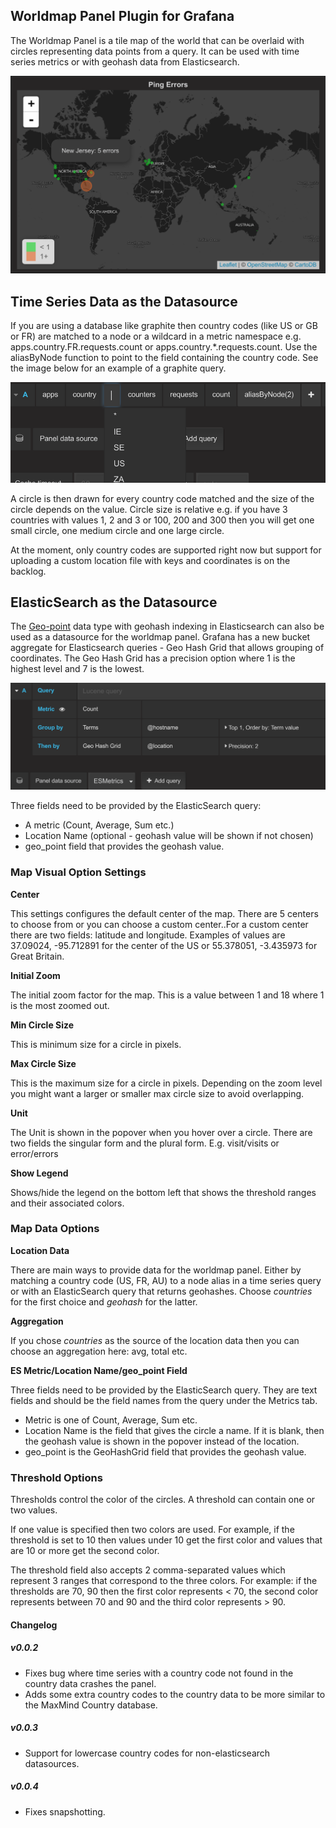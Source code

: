 ## Worldmap Panel Plugin for Grafana

The Worldmap Panel is a tile map of the world that can be overlaid with circles representing data points from a query. It can be used with time series metrics or with geohash data from Elasticsearch.

![Worldmap](https://raw.githubusercontent.com/grafana/worldmap-panel/54f83cfdc7339fee02df00933422c35630677330/src/images/worldmap-world.png)

## Time Series Data as the Datasource

If you are using a database like graphite then country codes (like US or GB or FR) are matched to a node or a wildcard in a metric namespace e.g. apps.country.FR.requests.count or apps.country.*.requests.count. Use the aliasByNode function to point to the field containing the country code. See the image below for an example of a graphite query.

![Graphite Query for Worldmap](https://raw.githubusercontent.com/grafana/worldmap-panel/54f83cfdc7339fee02df00933422c35630677330/src/images/worldmap-timeseries-query.png)

A circle is then drawn for every country code matched and the size of the circle depends on the value. Circle size is relative e.g. if you have 3 countries with values 1, 2 and 3 or 100, 200 and 300 then you will get one small circle, one medium circle and one large circle.

At the moment, only country codes are supported right now but support for uploading a custom location file with keys and coordinates is on the backlog.

## ElasticSearch as the Datasource

The [Geo-point](https://www.elastic.co/guide/en/elasticsearch/reference/2.3/geo-point.html) data type with geohash indexing in Elasticsearch can also be used as a datasource for the worldmap panel. Grafana has a new bucket aggregate for Elasticsearch queries - Geo Hash Grid that allows grouping of coordinates. The Geo Hash Grid has a precision option where 1 is the highest level and 7 is the lowest.

![Elasticsearch Query for Worldmap](https://raw.githubusercontent.com/grafana/worldmap-panel/54f83cfdc7339fee02df00933422c35630677330/src/images/worldmap-geohash-query.png)

Three fields need to be provided by the ElasticSearch query:
- A metric (Count, Average, Sum etc.)
- Location Name (optional - geohash value will be shown if not chosen)
- geo_point field that provides the geohash value.

### Map Visual Option Settings

**Center**

This settings configures the default center of the map. There are 5 centers to choose from or you can choose a custom center..For a custom center there are two fields: latitude and longitude. Examples of values are 37.09024, -95.712891 for the center of the US or 55.378051, -3.435973 for Great Britain.

**Initial Zoom**

The initial zoom factor for the map. This is a value between 1 and 18 where 1 is the most zoomed out.

**Min Circle Size**

This is minimum size for a circle in pixels.

**Max Circle Size**

This is the maximum size for a circle in pixels. Depending on the zoom level you might want a larger or smaller max circle size to avoid overlapping.

**Unit**

The Unit is shown in the popover when you hover over a circle. There are two fields the singular form and the plural form. E.g. visit/visits or error/errors

**Show Legend**

Shows/hide the legend on the bottom left that shows the threshold ranges and their associated colors.

### Map Data Options

**Location Data**

There are main ways to provide data for the worldmap panel. Either by matching a country code (US, FR, AU) to a node alias in a time series query or with an ElasticSearch query that returns geohashes. Choose *countries* for the first choice and *geohash* for the latter.

**Aggregation**

If you chose *countries* as the source of the location data then you can choose an aggregation here: avg, total etc.

**ES Metric/Location Name/geo_point Field**

Three fields need to be provided by the ElasticSearch query. They are text fields and should be the field names from the query under the Metrics tab.
- Metric is one of Count, Average, Sum etc.
- Location Name is the field that gives the circle a name. If it is blank, then the geohash value is shown in the popover instead of the location.
- geo_point is the GeoHashGrid field that provides the geohash value.

### Threshold Options

Thresholds control the color of the circles. A threshold can contain one or two values.

If one value is specified then two colors are used. For example, if the threshold is set to 10 then values under 10 get the first color and values that are 10 or more get the second color.

The threshold field also accepts 2 comma-separated values which represent 3 ranges that correspond to the three colors. For example: if the thresholds are 70, 90 then the first color represents < 70, the second color represents between 70 and 90 and the third color represents > 90.

#### Changelog

##### v0.0.2
- Fixes bug where time series with a country code not found in the country data crashes the panel.
- Adds some extra country codes to the country data to be more similar to the MaxMind Country database.

##### v0.0.3
- Support for lowercase country codes for non-elasticsearch datasources.

##### v0.0.4
- Fixes snapshotting.
